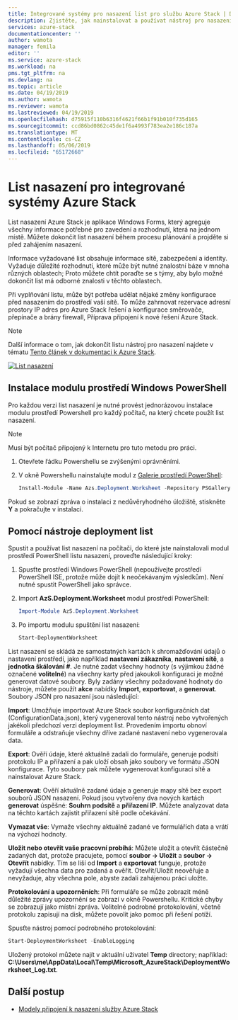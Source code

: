 ```yaml
---
title: Integrované systémy pro nasazení list pro službu Azure Stack | Dokumentace Microsoftu
description: Zjistěte, jak nainstalovat a používat nástroj pro nasazení listu pro nasazení Azure Stack.
services: azure-stack
documentationcenter: ''
author: wamota
manager: femila
editor: ''
ms.service: azure-stack
ms.workload: na
pms.tgt_pltfrm: na
ms.devlang: na
ms.topic: article
ms.date: 04/19/2019
ms.author: wamota
ms.reviewer: wamota
ms.lastreviewed: 04/19/2019
ms.openlocfilehash: d75915f110b6316f4621f66b1f91b010f735d165
ms.sourcegitcommit: ccd86bd0862c45de1f6a4993f783ea2e186c187a
ms.translationtype: MT
ms.contentlocale: cs-CZ
ms.lasthandoff: 05/06/2019
ms.locfileid: "65172668"
---
```

# <a name="deployment-worksheet-for-azure-stack-integrated-systems"></a>List nasazení pro integrované systémy Azure Stack

List nasazení Azure Stack je aplikace Windows Forms, který agreguje všechny informace potřebné pro zavedení a rozhodnutí, která na jednom místě. Můžete dokončit list nasazení během procesu plánování a projděte si před zahájením nasazení.

Informace vyžadované list obsahuje informace sítě, zabezpečení a identity. Vyžaduje důležité rozhodnutí, které může být nutné znalostní báze v mnoha různých oblastech; Proto můžete chtít poraďte se s týmy, aby bylo možné dokončit list má odborné znalosti v těchto oblastech.

Při vyplňování listu, může být potřeba udělat nějaké změny konfigurace před nasazením do prostředí vaší sítě. To může zahrnovat rezervace adresní prostory IP adres pro Azure Stack řešení a konfigurace směrovače, přepínače a brány firewall, Příprava připojení k nové řešení Azure Stack.

> [!NOTE]
> Další informace o tom, jak dokončit listu nástroj pro nasazení najdete v tématu [Tento článek v dokumentaci k Azure Stack](azure-stack-datacenter-integration.md).

[![List nasazení](media/azure-stack-deployment-worksheet/depworksheet.png "list nasazení")](media/azure-stack-deployment-worksheet/depworksheet.png)

## <a name="installing-the-windows-powershell-module"></a>Instalace modulu prostředí Windows PowerShell

Pro každou verzi list nasazení je nutné provést jednorázovou instalace modulu prostředí Powershell pro každý počítač, na který chcete použít list nasazení.

> [!NOTE]  
> Musí být počítač připojený k Internetu pro tuto metodu pro práci.

1. Otevřete řádku Powershellu se zvýšenými oprávněními.

2. V okně Powershellu nainstalujte modul z [Galerie prostředí PowerShell](https://www.powershellgallery.com/packages/Azs.Deployment.Worksheet/):

   ```PowerShell
   Install-Module -Name Azs.Deployment.Worksheet -Repository PSGallery
   ```

Pokud se zobrazí zpráva o instalaci z nedůvěryhodného úložiště, stiskněte **Y** a pokračujte v instalaci.

## <a name="use-the-deployment-worksheet-tool"></a>Pomocí nástroje deployment list

Spustit a používat list nasazení na počítači, do které jste nainstalovali modul prostředí PowerShell listu nasazení, proveďte následující kroky:

1. Spusťte prostředí Windows PowerShell (nepoužívejte prostředí PowerShell ISE, protože může dojít k neočekávaným výsledkům). Není nutné spustit PowerShell jako správce.

2. Import **AzS.Deployment.Worksheet** modul prostředí PowerShell:

   ```PowerShell
   Import-Module AzS.Deployment.Worksheet
   ```

3. Po importu modulu spuštění list nasazení:

   ```PowerShell
   Start-DeploymentWorksheet
   ```

List nasazení se skládá ze samostatných kartách k shromažďování údajů o nastavení prostředí, jako například **nastavení zákazníka**, **nastavení sítě**, a **jednotka škálování #**. Je nutné zadat všechny hodnoty (s výjimkou žádné označené **volitelné**) na všechny karty před jakoukoli konfiguraci je možné generovat datové soubory. Byly zadány všechny požadované hodnoty do nástroje, můžete použít **akce** nabídky **Import**, **exportovat**, a **generovat**. Soubory JSON pro nasazení jsou následující:

**Import**: Umožňuje importovat Azure Stack soubor konfiguračních dat (ConfigurationData.json), který vygeneroval tento nástroj nebo vytvořených jakékoli předchozí verzi deployment list. Provedením importu obnoví formuláře a odstraňuje všechny dříve zadané nastavení nebo vygenerovala data.

**Export**: Ověří údaje, které aktuálně zadali do formuláře, generuje podsítí protokolu IP a přiřazení a pak uloží obsah jako soubory ve formátu JSON konfigurace. Tyto soubory pak můžete vygenerovat konfiguraci sítě a nainstalovat Azure Stack.

**Generovat**: Ověří aktuálně zadané údaje a generuje mapy sítě bez export souborů JSON nasazení. Pokud jsou vytvořeny dva nových kartách **generovat** úspěšné: **Souhrn podsítě** a **přiřazení IP**. Můžete analyzovat data na těchto kartách zajistit přiřazení sítě podle očekávání.

**Vymazat vše**: Vymaže všechny aktuálně zadané ve formulářích data a vrátí na výchozí hodnoty.

**Uložit nebo otevřít vaše pracovní probíhá**: Můžete uložit a otevřít částečně zadaných dat, protože pracujete, pomocí **soubor -> Uložit** a **soubor -> Otevřít** nabídky. Tím se liší od **Import** a **exportovat** funguje, protože vyžadují všechna data pro zadaná a ověřit. Otevřít/Uložit neověřuje a nevyžaduje, aby všechna pole, abyste zadali zahájenou práci uložte.

**Protokolování a upozorněních**: Při formuláře se může zobrazit méně důležité zprávy upozornění se zobrazí v okně Powershellu. Kritické chyby se zobrazují jako místní zpráva. Volitelné podrobné protokolování, včetně protokolu zapisují na disk, můžete povolit jako pomoc při řešení potíží.

Spusťte nástroj pomocí podrobného protokolování:

   ```PowerShell
   Start-DeploymentWorksheet -EnableLogging
   ```

Uložený protokol můžete najít v aktuální uživatel **Temp** directory; například: **C:\Users\me\AppData\Local\Temp\Microsoft_AzureStack\DeploymentWorksheet_Log.txt**.

## <a name="next-steps"></a>Další postup

* [Modely připojení k nasazení služby Azure Stack](azure-stack-connection-models.md)
